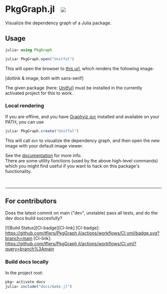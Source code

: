 # PkgGraph.jl &nbsp; [![](https://img.shields.io/badge/📕_Documentation-blue)][docs]

Visualize the dependency graph of a Julia package.


## Usage

<!-- This part of the ReadMe will be re-used in the docs homepage (DRY) -->
<!-- for-inclusion-in-docs: -->

```julia
julia> using PkgGraph

julia> PkgGraph.open("Unitful")
```
This will open the browser to [this url][dotlink], which renders the following image:

[dotlink & image, both with sans-serif]

The given package (here: [Unitful][unitful]) must be installed in the currently activated project for this to work.

[dotlink]: …
[unitful]: https://github.com/PainterQubits/Unitful.jl


### Local rendering

If you are offline, and you have [Graphviz `dot`](https://graphviz.org) installed and available on your PATH, you can use
```julia
julia> PkgGraph.create("Unitful")
```
This will call `dot` to visualize the dependency graph, and then open the new image with your default image viewer.

<!-- /for-inclusion-in-docs -->


See the [documentation][docs] for more info.\
There are some utility functions (used by the above high-level commands)
which you might find useful if you want to hack on this package's functionality.

[docs]: https://tfiers.github.io/PkgGraph.jl/

<br>

---

## For contributors

Does the latest commit on main ("dev", unstable) pass all tests, and do the dev docs build succesfully?

[![Build Status][CI-badge][CI-link]
[CI-badge]: https://github.com/tfiers/PkgGraph.jl/actions/workflows/CI.yml/badge.svg?branch=main
[CI-link]: https://github.com/tfiers/PkgGraph.jl/actions/workflows/CI.yml?query=branch%3Amain

### Build docs locally
In the project root:
```julia
pkg> activate docs
julia> include("docs/make.jl")
```
